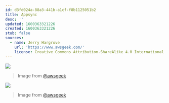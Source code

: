 ```yaml
---
id: d3fd024a-88a3-441b-a1cf-f8b1125051b2
title: Appsync
desc: ''
updated: 1600363321226
created: 1600363321226
stub: false
sources:
  - name: Jerry Hargrove
    url: 'https://www.awsgeek.com/'
    license: Creative Commons Attribution-ShareAlike 4.0 International License
---
```

![](/assets/images/AWS-AppSync_en.jpg)
> Image from [@awsgeek](https://www.awsgeek.com/AWS-AppSync/)


![](/assets/images/AWS-AppSync_en.jpg)
> Image from [@awsgeek](https://www.awsgeek.com/AWS-AppSync/)
